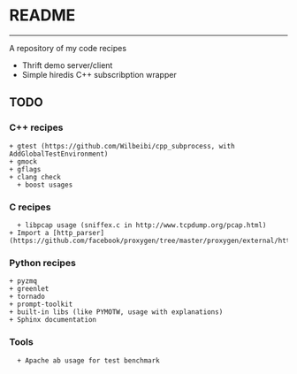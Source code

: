 # README
------
A repository of my code recipes

+ Thrift demo server/client
+ Simple hiredis C++ subscribption wrapper

## TODO

### C++ recipes
    + gtest (https://github.com/Wilbeibi/cpp_subprocess, with AddGlobalTestEnvironment)
    + gmock
    + gflags
    + clang check  
	  + boost usages

### C recipes
	  + libpcap usage (sniffex.c in http://www.tcpdump.org/pcap.html)
    + Import a [http_parser](https://github.com/facebook/proxygen/tree/master/proxygen/external/http_parser)

### Python recipes
    + pyzmq
    + greenlet
    + tornado
    + prompt-toolkit
    + built-in libs (like PYMOTW, usage with explanations)
    + Sphinx documentation

### Tools
	  + Apache ab usage for test benchmark
